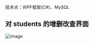 技术点：WPF框架(C#)、MySQL

## 对 students 的增删改查界面
![image](https://github.com/user-attachments/assets/15b663e7-b293-4044-8a34-e4cdb4893cb8)
